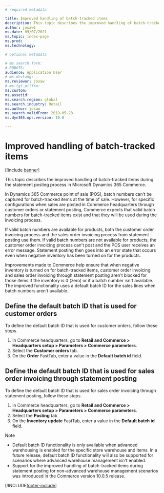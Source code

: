 ```yaml
---
# required metadata

title: Improved handling of batch-tracked items
description: This topic describes the improved handling of batch-tracked items during the statement posting process in Microsoft Dynamics 365 Commerce.
author: josaw1
ms.date: 09/07/2021
ms.topic: index-page
ms.prod: 
ms.technology: 

# optional metadata

# ms.search.form: 
# ROBOTS: 
audience: Application User
# ms.devlang: 
ms.reviewer: josaw
# ms.tgt_pltfrm: 
ms.custom: 
ms.assetid: 
ms.search.region: global
ms.search.industry: Retail
ms.author: josaw
ms.search.validFrom: 2019-05-28
ms.dyn365.ops.version: 10.0

---
```

# Improved handling of batch-tracked items

[!include [banner](includes/banner.md)]

This topic describes the improved handling of batch-tracked items during the statement posting process in Microsoft Dynamics 365 Commerce.

In Dynamics 365 Commerce point of sale (POS), batch numbers can't be captured for batch-tracked items at the time of sale. However, for specific configurations when sales are posted in Commerce headquarters through customer orders or statement posting, Commerce expects that valid batch numbers for batch-tracked items exist and that they will be used during the invoicing process.

If valid batch numbers are available for products, both the customer order invoicing process and the sales order invoicing process from statement posting use them. If valid batch numbers are not available for products, the customer order invoicing process can't post and the POS user receives an error message. Statement posting then goes into an error state that occurs even when negative inventory has been turned on for the products.

Improvements made to Commerce help ensure that when negative inventory is turned on for batch-tracked items, customer order invoicing and sales order invoicing through statement posting aren't blocked for those items if the inventory is 0 (zero) or if a batch number isn't available. The improved functionality uses a default batch ID for the sales lines when batch numbers aren't available.

## Define the default batch ID that is used for customer orders

To define the default batch ID that is used for customer orders, follow these steps.

1. In Commerce headquarters, go to **Retail and Commerce \> Headquarters setup \> Parameters \> Commerce parameters**.
1. Select the **Customer orders** tab.
1. On the **Order** FastTab, enter a value in the **Default batch id** field.

## Define the default batch ID that is used for sales order invoicing through statement posting

To define the default batch ID that is used for sales order invoicing through statement posting, follow these steps.

1. In Commerce headquarters, go to **Retail and Commerce \> Headquarters setup \> Parameters \> Commerce parameters**.
1. Select the **Posting** tab.
1. On the **Inventory update** FastTab, enter a value in the **Default batch id** field.

> [!NOTE]
> - Default batch ID functionality is only available when advanced warehousing is enabled for the specific store warehouse and items. In a future release, default batch ID functionality will also be supported for scenarios where advanced warehouse management isn't enabled.
> - Support for the improved handling of batch-tracked items during statement posting for non-advanced warehouse management scenarios was introduced in the Commerce version 10.0.5 release.

[!INCLUDE[footer-include](../includes/footer-banner.md)]
